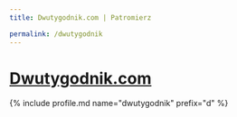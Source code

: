 ```yaml
---
title: Dwutygodnik.com | Patromierz

permalink: /dwutygodnik
---
```


# [Dwutygodnik.com](https://patronite.pl/dwutygodnik)

{% include profile.md name="dwutygodnik" prefix="d" %}

